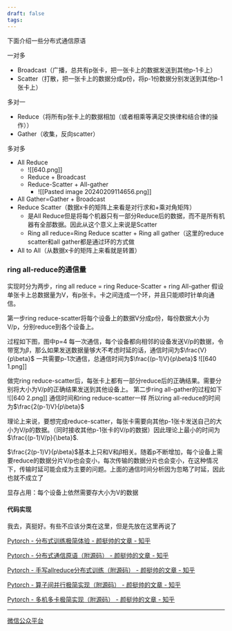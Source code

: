 ```yaml
---
draft: false
tags:
---
```


下面介绍一些分布式通信原语

一对多
- Broadcast（广播，总共有p张卡，把一张卡上的数据发送到其他p-1卡上）
- Scatter（打散，把一张卡上的数据分成p份，将p-1份数据分别发送到其他p-1张卡上）

多对一
- Reduce（将所有p张卡上的数据相加（或者相乘等满足交换律和结合律的操作））
- Gather（收集，反向scatter）

多对多
- All Reduce
	- ![[640.png]]
    - Reduce + Broadcast
    - Reduce-Scatter + All-gather
	    - ![[Pasted image 20240209114656.png]]
- All Gather=Gather + Broadcast
- Reduce Scatter（数据x卡的矩阵上来看是对行求和+乘对角矩阵）
    - 是All Reduce但是将每个机器只有一部分Reduce后的数据，而不是所有机器有全部数据。因此从这个意义上来说是Scatter
    - Ring all reduce=Ring Reduce scatter + Ring all gather（这里的reduce scatter和all gather都是通过环的方式做
- All to All（从数据x卡的矩阵上来看就是转置）


### ring all-reduce的通信量

实现时分为两步，ring all reduce = ring Reduce-Scatter + ring All-gather
假设单张卡上总数据量为V，有p张卡。卡之间连成一个环，并且只能顺时针单向通信。

第一步ring reduce-scatter将每个设备上的数据V分成p份，每份数据大小为V/p，分别reduce到各个设备上。

过程如下图，图中p=4
每一次通信，每个设备都向相邻的设备发送V/p的数据，令带宽为$\beta$，那么如果发送数据量够大不考虑时延的话，通信时间为$\frac{V}{p\beta}$
一共需要p-1次通信，总通信时间为$\frac{(p-1)V}{p\beta}$ 
![[640 1.png]]

做完ring reduce-scatter后，每张卡上都有一部分reduce后的正确结果。需要分别将大小为V/p的正确结果发送到其他设备上。
第二步ring all-gather的过程如下
![[640 2.png]]
通信时间和ring reduce-scatter一样
所以ring all-reduce的时间为$\frac{2(p-1)V}{p\beta}$ 


理论上来说，要想完成reduce-scatter，每张卡需要向其他p-1张卡发送自己的大小为V/p的数据。（同时接收其他p-1张卡的V/p的数据）因此理论上最小的时间为 $\frac{(p-1)V/p}{\beta}$. 

$\frac{2(p-1)V}{p\beta}$基本上只和V和$\beta$相关。随着p不断增加，每个设备上需要reduce的数据分片V/p也会变小，每次传输的数据分片也会变小，在这种情况下，传输时延可能会成为主要的问题。上面的通信时间分析因为忽略了时延，因此也就不成立了

显存占用：每个设备上依然需要存大小为V的数据


#### 代码实现

我去，真挺好。有些不应该分类在这里，但是先放在这里再说了

[Pytorch - 分布式训练极简体验 - 颜挺帅的文章 - 知乎](https://zhuanlan.zhihu.com/p/477073906)

[Pytorch - 分布式通信原语（附源码） - 颜挺帅的文章 - 知乎](https://zhuanlan.zhihu.com/p/478953028)

[Pytorch - 手写allreduce分布式训练（附源码） - 颜挺帅的文章 - 知乎](https://zhuanlan.zhihu.com/p/482557067)

[Pytorch - 算子间并行极简实现（附源码） - 颜挺帅的文章 - 知乎](https://zhuanlan.zhihu.com/p/483640235)

[Pytorch - 多机多卡极简实现（附源码） - 颜挺帅的文章 - 知乎](https://zhuanlan.zhihu.com/p/486130584)


----

[微信公众平台](https://mp.weixin.qq.com/s/0D1UESC4vO7cqNZnnN0_vQ)